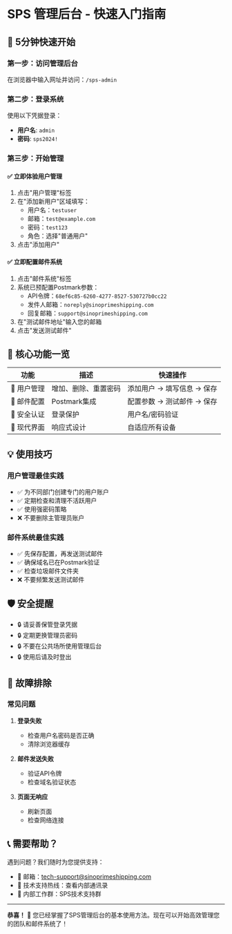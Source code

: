 # SPS 管理后台 - 快速入门指南

## 🚀 5分钟快速开始

### 第一步：访问管理后台
在浏览器中输入网址并访问：`/sps-admin`

### 第二步：登录系统
使用以下凭据登录：
- **用户名**: `admin`
- **密码**: `sps2024!`

### 第三步：开始管理

#### ✅ 立即体验用户管理
1. 点击"用户管理"标签
2. 在"添加新用户"区域填写：
   - 用户名：`testuser`
   - 邮箱：`test@example.com`
   - 密码：`test123`
   - 角色：选择"普通用户"
3. 点击"添加用户"

#### ✅ 立即配置邮件系统
1. 点击"邮件系统"标签
2. 系统已预配置Postmark参数：
   - API令牌：`68ef6c85-6260-4277-8527-530727b0cc22`
   - 发件人邮箱：`noreply@sinoprimeshipping.com`
   - 回复邮箱：`support@sinoprimeshipping.com`
3. 在"测试邮件地址"输入您的邮箱
4. 点击"发送测试邮件"

## 🎯 核心功能一览

| 功能 | 描述 | 快速操作 |
|------|------|----------|
| 👥 用户管理 | 增加、删除、重置密码 | 添加用户 → 填写信息 → 保存 |
| 📧 邮件配置 | Postmark集成 | 配置参数 → 测试邮件 → 保存 |
| 🔐 安全认证 | 登录保护 | 用户名/密码验证 |
| 🎨 现代界面 | 响应式设计 | 自适应所有设备 |

## 💡 使用技巧

### 用户管理最佳实践
- ✅ 为不同部门创建专门的用户账户
- ✅ 定期检查和清理不活跃用户
- ✅ 使用强密码策略
- ❌ 不要删除主管理员账户

### 邮件系统最佳实践
- ✅ 先保存配置，再发送测试邮件
- ✅ 确保域名已在Postmark验证
- ✅ 检查垃圾邮件文件夹
- ❌ 不要频繁发送测试邮件

## 🛡️ 安全提醒

- 🔒 请妥善保管登录凭据
- 🔒 定期更换管理员密码
- 🔒 不要在公共场所使用管理后台
- 🔒 使用后请及时登出

## 🔧 故障排除

### 常见问题
1. **登录失败**
   - 检查用户名密码是否正确
   - 清除浏览器缓存

2. **邮件发送失败**
   - 验证API令牌
   - 检查域名验证状态

3. **页面无响应**
   - 刷新页面
   - 检查网络连接

## 📞 需要帮助？

遇到问题？我们随时为您提供支持：

- 📧 邮箱：tech-support@sinoprimeshipping.com
- 📱 技术支持热线：查看内部通讯录
- 💬 内部工作群：SPS技术支持群

---

**恭喜！** 🎉 您已经掌握了SPS管理后台的基本使用方法。现在可以开始高效管理您的团队和邮件系统了！ 